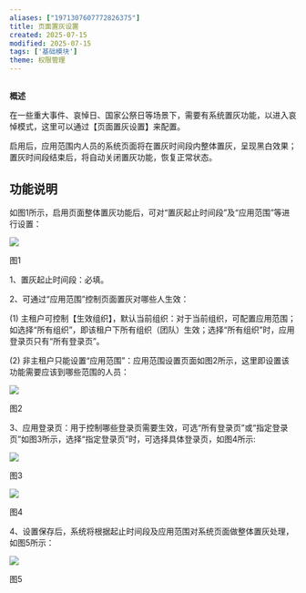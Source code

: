 ```yaml
---
aliases: ["1971307607772826375"]
title: 页面置灰设置
created: 2025-07-15
modified: 2025-07-15
tags: ['基础模块']
theme: 权限管理
---
```


##

**概述**

在一些重大事件、哀悼日、国家公祭日等场景下，需要有系统置灰功能，以进入哀悼模式，这里可以通过【页面置灰设置】来配置。

启用后，应用范围内人员的系统页面将在置灰时间段内整体置灰，呈现黑白效果；置灰时间段结束后，将自动关闭置灰功能，恢复正常状态。

## **功能说明**

如图1所示，启用页面整体置灰功能后，可对“置灰起止时间段”及“应用范围”等进行设置：

![](da737b0caed59ab8d4f524ef0ea658f2.jpg)

图1

1、置灰起止时间段：必填。

2、可通过“应用范围”控制页面置灰对哪些人生效：

(1) 主租户可控制【生效组织】，默认当前组织：对于当前组织，可配置应用范围；如选择“所有组织”，即该租户下所有组织（团队）生效；选择“所有组织”时，应用登录页只有“所有登录页”。

(2) 非主租户只能设置“应用范围”：应用范围设置页面如图2所示，这里即设置该功能需要应该到哪些范围的人员：

![](561ffdece8d7ce2f84899dce02ba5d79.jpg)

图2

3、应用登录页：用于控制哪些登录页需要生效，可选“所有登录页”或“指定登录页”如图3所示，选择“指定登录页”时，可选择具体登录页，如图4所示:

![](0fb97b51d2575f1d3d985c1d31c62318.jpg)

图3

![](d57afa305533b756cefed9a06dd604b7.jpg)

图4

4、设置保存后，系统将根据起止时间段及应用范围对系统页面做整体置灰处理，如图5所示：

![](6e615c01e860509f5143082aa678d44e.jpg)

图5